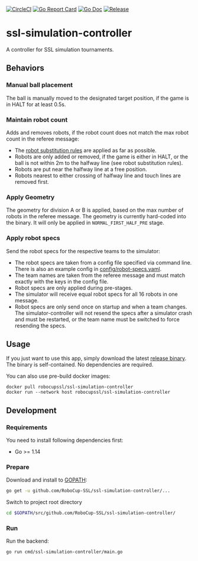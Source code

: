 [![CircleCI](https://circleci.com/gh/RoboCup-SSL/ssl-simulation-controller/tree/master.svg?style=svg)](https://circleci.com/gh/RoboCup-SSL/ssl-simulation-controller/tree/master)
[![Go Report Card](https://goreportcard.com/badge/github.com/RoboCup-SSL/ssl-simulation-controller?style=flat-square)](https://goreportcard.com/report/github.com/RoboCup-SSL/ssl-simulation-controller)
[![Go Doc](https://img.shields.io/badge/godoc-reference-blue.svg?style=flat-square)](https://godoc.org/github.com/RoboCup-SSL/ssl-simulation-controller/pkg/vision)
[![Release](https://img.shields.io/github/release/RoboCup-SSL/ssl-simulation-controller.svg?style=flat-square)](https://github.com/RoboCup-SSL/ssl-simulation-controller/releases/latest)

# ssl-simulation-controller

A controller for SSL simulation tournaments.

## Behaviors

### Manual ball placement
The ball is manually moved to the designated target position,
if the game is in HALT for at least 0.5s.

### Maintain robot count
Adds and removes robots, if the robot count does not match the max robot count in the referee message:
* The [robot substitution rules](https://robocup-ssl.github.io/ssl-rules/sslrules.html#_robot_substitution) are applied as far as possible.
* Robots are only added or removed, if the game is either in HALT, or the ball is not within 2m to the halfway line (see robot substitution rules).
* Robots are put near the halfway line at a free position.
* Robots nearest to either crossing of halfway line and touch lines are removed first.

### Apply Geometry
The geometry for division A or B is applied, based on the max number of robots in the referee message.
The geometry is currently hard-coded into the binary.
It will only be applied in `NORMAL_FIRST_HALF_PRE` stage.

### Apply robot specs
Send the robot specs for the respective teams to the simulator:
* The robot specs are taken from a config file specified via command line. There is also an example config in [config/robot-specs.yaml](config/robot-specs.yaml).
* The team names are taken from the referee message and must match exactly with the keys in the config file.
* Robot specs are only applied during pre-stages.
* The simulator will receive equal robot specs for all 16 robots in one message.
* Robot specs are only send once on startup and when a team changes. The simulator-controller will not resend the specs after a simulator crash and must be restarted, or the team name must be switched to force resending the specs.

## Usage
If you just want to use this app, simply download the latest [release binary](https://github.com/RoboCup-SSL/ssl-simulation-controller/releases/latest).
The binary is self-contained. No dependencies are required.

You can also use pre-build docker images:
```shell script
docker pull robocupssl/ssl-simulation-controller
docker run --network host robocupssl/ssl-simulation-controller
```

## Development

### Requirements
You need to install following dependencies first: 
 * Go >= 1.14

### Prepare
Download and install to [GOPATH](https://github.com/golang/go/wiki/GOPATH):
```bash
go get -u github.com/RoboCup-SSL/ssl-simulation-controller/...
```
Switch to project root directory
```bash
cd $GOPATH/src/github.com/RoboCup-SSL/ssl-simulation-controller/
```

### Run
Run the backend:
```bash
go run cmd/ssl-simulation-controller/main.go
```
